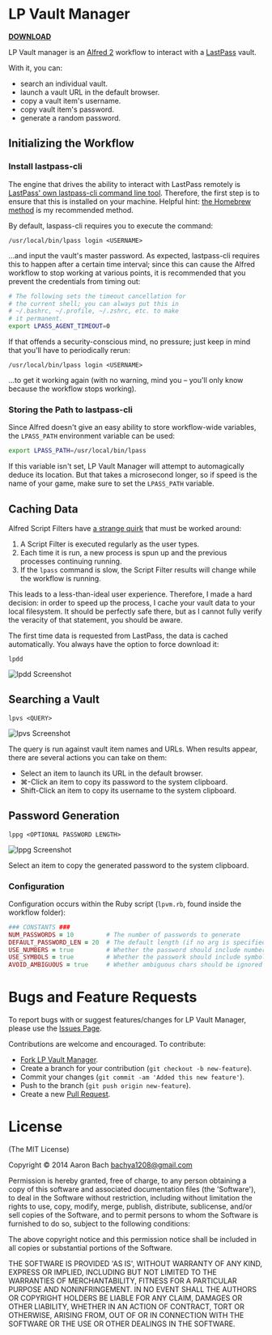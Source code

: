 # LP Vault Manager

**[DOWNLOAD](https://github.com/bachya/lp-vault-manager/releases/download/v1.0/LP.Vault.Manager.alfredworkflow)**

LP Vault manager is an [Alfred 2](http://www.alfredapp.com/) workflow to interact with a [LastPass](http://www.lastpass.com) vault.

With it, you can:

* search an individual vault.
* launch a vault URL in the default browser.
* copy a vault item's username.
* copy vault item's password.
* generate a random password.

## Initializing the Workflow

### Install lastpass-cli

The engine that drives the ability to interact with LastPass remotely is [LastPass' own lastpass-cli command line tool](https://github.com/LastPass/lastpass-cli). Therefore, the first step is to ensure that this is installed on your machine. Helpful hint: [the Homebrew method](https://github.com/LastPass/lastpass-cli#installing-on-os-x) is my recommended method.

By default, laspass-cli requires you to execute the command:

`/usr/local/bin/lpass login <USERNAME>`

...and input the vault's master password. As expected, lastpass-cli requires this to happen after a certain time interval; since this can cause the Alfred workflow to stop working at various points, it is recommended that you prevent the credentials from timing out:

```bash
# The following sets the timeout cancellation for
# the current shell; you can always put this in
# ~/.bashrc, ~/.profile, ~/.zshrc, etc. to make
# it permanent.
export LPASS_AGENT_TIMEOUT=0
```

If that offends a security-conscious mind, no pressure; just keep in mind that you'll have to periodically rerun:

`/usr/local/bin/lpass login <USERNAME>`

...to get it working again (with no warning, mind you – you'll only know because the workflow stops working).

### Storing the Path to lastpass-cli

Since Alfred doesn't give an easy ability to store workflow-wide variables, the `LPASS_PATH` environment variable
can be used:

```bash
export LPASS_PATH=/usr/local/bin/lpass
```

If this variable isn't set, LP Vault Manager will attempt to automagically deduce its location. But that takes a microsecond
longer, so if speed is the name of your game, make sure to set the `LPASS_PATH` variable.

## Caching Data

Alfred Script Filters have [a strange quirk](http://goo.gl/JS1BUK) that must be worked around:

1. A Script Filter is executed regularly as the user types.
2. Each time it is run, a new process is spun up and the previous processes continuing running.
3. If the `lpass` command is slow, the Script Filter results will change while the workflow is running.

This leads to a less-than-ideal user experience. Therefore, I made a hard decision: in order to speed
up the process, I cache your vault data to your local filesystem. It should be perfectly safe there, but
as I cannot fully verify the veracity of that statement, you should be aware.

The first time data is requested from LastPass, the data is cached automatically. You always have the option
to force download it:

`lpdd`

![lpdd Screenshot](https://github.com/bachya/lp-vault-manager/blob/master/support/readme-images/lpdd-screenshot.png)

## Searching a Vault

`lpvs <QUERY>`

![lpvs Screenshot](https://github.com/bachya/lp-vault-manager/blob/master/support/readme-images/lpvs-screenshot.png)

The query is run against vault item names and URLs. When results appear, there are several actions you can take on them:

* Select an item to launch its URL in the default browser.
* ⌘-Click an item to copy its password to the system clipboard.
* Shift-Click an item to copy its username to the system clipboard.

## Password Generation

`lppg <OPTIONAL PASSWORD LENGTH>`

![lppg Screenshot](https://github.com/bachya/lp-vault-manager/blob/master/support/readme-images/lppg-screenshot.png)

Select an item to copy the generated password to the system clipboard.

### Configuration

Configuration occurs within the Ruby script (`lpvm.rb`, found inside the workflow folder):

```ruby
### CONSTANTS ###
NUM_PASSWORDS = 10         # The number of passwords to generate
DEFAULT_PASSWORD_LEN = 20  # The default length (if no arg is specified)
USE_NUMBERS = true         # Whether the password should include numbers
USE_SYMBOLS = true         # Whether the passwork should include symbols
AVOID_AMBIGUOUS = true     # Whether ambiguous chars should be ignored
```

# Bugs and Feature Requests

To report bugs with or suggest features/changes for LP Vault Manager, please use
the [Issues Page](https://github.com/bachya/lp-vault-manager/issues).

Contributions are welcome and encouraged. To contribute:

* [Fork LP Vault Manager](http://github.com/bachya/lp-vault-manager/fork).
* Create a branch for your contribution (`git checkout -b new-feature`).
* Commit your changes (`git commit -am 'Added this new feature'`).
* Push to the branch (`git push origin new-feature`).
* Create a new [Pull Request](http://github.com/bachya/lp-vault-manager/compare/).

# License

(The MIT License)

Copyright © 2014 Aaron Bach <bachya1208@gmail.com>

Permission is hereby granted, free of charge, to any person obtaining a copy of
this software and associated documentation files (the 'Software'), to deal in the
Software without restriction, including without limitation the rights to use,
copy, modify, merge, publish, distribute, sublicense, and/or sell copies of the
Software, and to permit persons to whom the Software is furnished to do so,
subject to the following conditions:

The above copyright notice and this permission notice shall be included in all
copies or substantial portions of the Software.

THE SOFTWARE IS PROVIDED 'AS IS', WITHOUT WARRANTY OF ANY KIND, EXPRESS OR
IMPLIED, INCLUDING BUT NOT LIMITED TO THE WARRANTIES OF MERCHANTABILITY, FITNESS
FOR A PARTICULAR PURPOSE AND NONINFRINGEMENT. IN NO EVENT SHALL THE AUTHORS OR
COPYRIGHT HOLDERS BE LIABLE FOR ANY CLAIM, DAMAGES OR OTHER LIABILITY, WHETHER
IN AN ACTION OF CONTRACT, TORT OR OTHERWISE, ARISING FROM, OUT OF OR IN CONNECTION
WITH THE SOFTWARE OR THE USE OR OTHER DEALINGS IN THE SOFTWARE.

